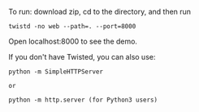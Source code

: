 To run: download zip, cd to the directory, and then run

	twistd -no web --path=. --port=8000

Open localhost:8000 to see the demo.

If you don't have Twisted, you can also use:

	python -m SimpleHTTPServer

	or

	python -m http.server (for Python3 users)

